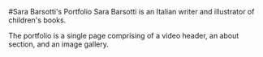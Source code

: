 #Sara Barsotti's Portfolio
Sara Barsotti is an Italian writer and illustrator of children's books.

The portfolio is a single page comprising of a video header, an about section, and an image gallery.